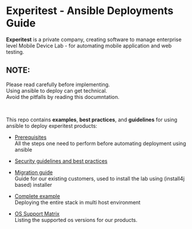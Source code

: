 
# Experitest - Ansible Deployments Guide

**Experitest** is a private company, creating software to manage enterprise level Mobile Device Lab - for automating mobile application and web testing.


## NOTE: 
Please read carefully before implementing. \
Using ansible to deploy can get technical. \
Avoid the pitfalls by reading this documntation. 

<br>

This repo contains **examples**, **best practices**, and **guidelines** for using ansible to deploy experitest products:

- [Prerequisites](./prerequisites) \
All the steps one need to perform before automating deployment using ansible

- [Security guidelines and best practices](./best-practices/security)

- [Migration guide](./migrating-from-install4j) \
Guide for our existing customers, used to install the lab using (install4j based) installer

- [Complete example](./full-example) \
Deploying the entire stack in multi host environment

- [OS Support Matrix](./compatibility/OS.md) \
Listing the supported os versions for our products.
